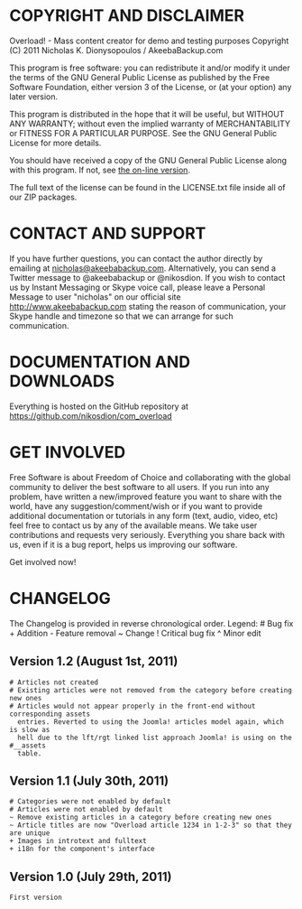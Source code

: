COPYRIGHT AND DISCLAIMER
========================

Overload! - Mass content creator for demo and testing purposes
Copyright (C) 2011  Nicholas K. Dionysopoulos / AkeebaBackup.com

This program is free software: you can redistribute it and/or modify
it under the terms of the GNU General Public License as published by
the Free Software Foundation, either version 3 of the License, or
(at your option) any later version.

This program is distributed in the hope that it will be useful,
but WITHOUT ANY WARRANTY; without even the implied warranty of
MERCHANTABILITY or FITNESS FOR A PARTICULAR PURPOSE.  See the
GNU General Public License for more details.

You should have received a copy of the GNU General Public License
along with this program.  If not, see [the on-line version](http://www.gnu.org/licenses/).

The full text of the license can be found in the LICENSE.txt file inside all of
our ZIP packages.

CONTACT AND SUPPORT
===================

If you have further questions, you can contact the author directly by emailing
at nicholas@akeebabackup.com. Alternatively, you can send a Twitter message to
@akeebabackup or @nikosdion. If you wish to contact us by Instant Messaging or
Skype voice call, please leave a Personal Message to user "nicholas" on our
official site http://www.akeebabackup.com stating the reason of communication,
your Skype handle and timezone so that we can arrange for such communication.

DOCUMENTATION AND DOWNLOADS
===========================

Everything is hosted on the GitHub repository at
https://github.com/nikosdion/com_overload

GET INVOLVED
============

Free Software is about Freedom of Choice and collaborating with the global
community to deliver the best software to all users. If you run into any
problem, have written a new/improved feature you want to share with the world,
have any suggestion/comment/wish or if you want to provide additional
documentation or tutorials in any form (text, audio, video, etc) feel free to
contact us by any of the available means. We take user contributions and
requests very seriously. Everything you share back with us, even if it is a bug
report, helps us improving our software.

Get involved now!

CHANGELOG
=========

The Changelog is provided in reverse chronological order.
Legend: # Bug fix     + Addition     - Feature removal     ~ Change    ! Critical bug fix     ^ Minor edit

Version 1.2 (August 1st, 2011)
-----------------------------
	# Articles not created
	# Existing articles were not removed from the category before creating new ones
	# Articles would not appear properly in the front-end without corresponding assets
	  entries. Reverted to using the Joomla! articles model again, which is slow as
	  hell due to the lft/rgt linked list approach Joomla! is using on the #__assets
	  table.

Version 1.1 (July 30th, 2011)
-----------------------------
	# Categories were not enabled by default
	# Articles were not enabled by default
	~ Remove existing articles in a category before creating new ones
	~ Article titles are now "Overload article 1234 in 1-2-3" so that they are unique
	+ Images in introtext and fulltext
	+ i18n for the component's interface

Version 1.0 (July 29th, 2011)
-----------------------------
	First version
